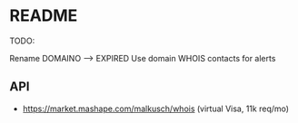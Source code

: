# README

TODO:

Rename DOMAINO --> EXPIRED
Use domain WHOIS contacts for alerts

## API

* https://market.mashape.com/malkusch/whois   (virtual Visa, 11k req/mo)
